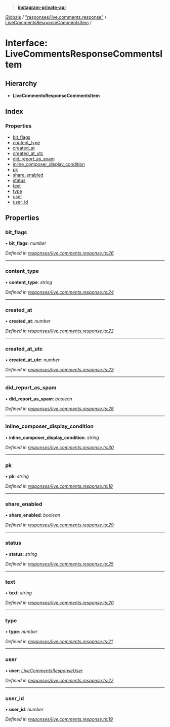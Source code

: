 > **[instagram-private-api](../README.md)**

[Globals](../README.md) / ["responses/live.comments.response"](../modules/_responses_live_comments_response_.md) / [LiveCommentsResponseCommentsItem](_responses_live_comments_response_.livecommentsresponsecommentsitem.md) /

# Interface: LiveCommentsResponseCommentsItem

## Hierarchy

* **LiveCommentsResponseCommentsItem**

## Index

### Properties

* [bit_flags](_responses_live_comments_response_.livecommentsresponsecommentsitem.md#bit_flags)
* [content_type](_responses_live_comments_response_.livecommentsresponsecommentsitem.md#content_type)
* [created_at](_responses_live_comments_response_.livecommentsresponsecommentsitem.md#created_at)
* [created_at_utc](_responses_live_comments_response_.livecommentsresponsecommentsitem.md#created_at_utc)
* [did_report_as_spam](_responses_live_comments_response_.livecommentsresponsecommentsitem.md#did_report_as_spam)
* [inline_composer_display_condition](_responses_live_comments_response_.livecommentsresponsecommentsitem.md#inline_composer_display_condition)
* [pk](_responses_live_comments_response_.livecommentsresponsecommentsitem.md#pk)
* [share_enabled](_responses_live_comments_response_.livecommentsresponsecommentsitem.md#share_enabled)
* [status](_responses_live_comments_response_.livecommentsresponsecommentsitem.md#status)
* [text](_responses_live_comments_response_.livecommentsresponsecommentsitem.md#text)
* [type](_responses_live_comments_response_.livecommentsresponsecommentsitem.md#type)
* [user](_responses_live_comments_response_.livecommentsresponsecommentsitem.md#user)
* [user_id](_responses_live_comments_response_.livecommentsresponsecommentsitem.md#user_id)

## Properties

###  bit_flags

• **bit_flags**: *number*

*Defined in [responses/live.comments.response.ts:26](https://github.com/dilame/instagram-private-api/blob/173bc62/src/responses/live.comments.response.ts#L26)*

___

###  content_type

• **content_type**: *string*

*Defined in [responses/live.comments.response.ts:24](https://github.com/dilame/instagram-private-api/blob/173bc62/src/responses/live.comments.response.ts#L24)*

___

###  created_at

• **created_at**: *number*

*Defined in [responses/live.comments.response.ts:22](https://github.com/dilame/instagram-private-api/blob/173bc62/src/responses/live.comments.response.ts#L22)*

___

###  created_at_utc

• **created_at_utc**: *number*

*Defined in [responses/live.comments.response.ts:23](https://github.com/dilame/instagram-private-api/blob/173bc62/src/responses/live.comments.response.ts#L23)*

___

###  did_report_as_spam

• **did_report_as_spam**: *boolean*

*Defined in [responses/live.comments.response.ts:28](https://github.com/dilame/instagram-private-api/blob/173bc62/src/responses/live.comments.response.ts#L28)*

___

###  inline_composer_display_condition

• **inline_composer_display_condition**: *string*

*Defined in [responses/live.comments.response.ts:30](https://github.com/dilame/instagram-private-api/blob/173bc62/src/responses/live.comments.response.ts#L30)*

___

###  pk

• **pk**: *string*

*Defined in [responses/live.comments.response.ts:18](https://github.com/dilame/instagram-private-api/blob/173bc62/src/responses/live.comments.response.ts#L18)*

___

###  share_enabled

• **share_enabled**: *boolean*

*Defined in [responses/live.comments.response.ts:29](https://github.com/dilame/instagram-private-api/blob/173bc62/src/responses/live.comments.response.ts#L29)*

___

###  status

• **status**: *string*

*Defined in [responses/live.comments.response.ts:25](https://github.com/dilame/instagram-private-api/blob/173bc62/src/responses/live.comments.response.ts#L25)*

___

###  text

• **text**: *string*

*Defined in [responses/live.comments.response.ts:20](https://github.com/dilame/instagram-private-api/blob/173bc62/src/responses/live.comments.response.ts#L20)*

___

###  type

• **type**: *number*

*Defined in [responses/live.comments.response.ts:21](https://github.com/dilame/instagram-private-api/blob/173bc62/src/responses/live.comments.response.ts#L21)*

___

###  user

• **user**: *[LiveCommentsResponseUser](_responses_live_comments_response_.livecommentsresponseuser.md)*

*Defined in [responses/live.comments.response.ts:27](https://github.com/dilame/instagram-private-api/blob/173bc62/src/responses/live.comments.response.ts#L27)*

___

###  user_id

• **user_id**: *number*

*Defined in [responses/live.comments.response.ts:19](https://github.com/dilame/instagram-private-api/blob/173bc62/src/responses/live.comments.response.ts#L19)*